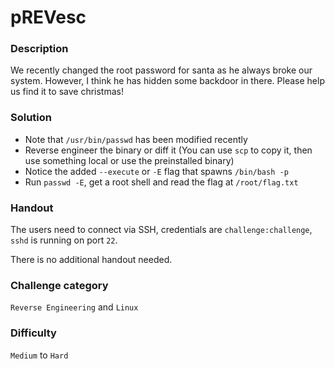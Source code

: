pREVesc
===
### Description
We recently changed the root password for santa as he always broke our system. However, I think he has hidden some backdoor in there. Please help us find it to save christmas!

### Solution
- Note that `/usr/bin/passwd` has been modified recently
- Reverse engineer the binary or diff it (You can use `scp` to copy it, then use something local or use the preinstalled binary)
- Notice the added `--execute` or `-E` flag that spawns `/bin/bash -p`
- Run `passwd -E`, get a root shell and read the flag at `/root/flag.txt`

### Handout
The users need to connect via SSH, credentials are `challenge:challenge`, `sshd` is running on port `22`.

There is no additional handout needed.

### Challenge category
`Reverse Engineering` and `Linux`

### Difficulty
`Medium` to `Hard`

